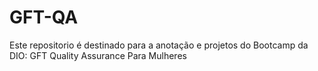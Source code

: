 # GFT-QA
Este repositorio é destinado para a anotação e projetos do Bootcamp da DIO: GFT Quality Assurance Para Mulheres
